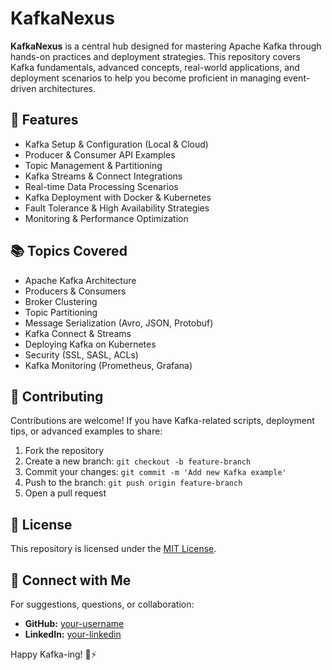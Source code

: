 # KafkaNexus

**KafkaNexus** is a central hub designed for mastering Apache Kafka through hands-on practices and deployment strategies. This repository covers Kafka fundamentals, advanced concepts, real-world applications, and deployment scenarios to help you become proficient in managing event-driven architectures.

## 🚀 **Features**
- Kafka Setup & Configuration (Local & Cloud)
- Producer & Consumer API Examples
- Topic Management & Partitioning
- Kafka Streams & Connect Integrations
- Real-time Data Processing Scenarios
- Kafka Deployment with Docker & Kubernetes
- Fault Tolerance & High Availability Strategies
- Monitoring & Performance Optimization


## 📚 **Topics Covered**
- Apache Kafka Architecture
- Producers & Consumers
- Broker Clustering
- Topic Partitioning
- Message Serialization (Avro, JSON, Protobuf)
- Kafka Connect & Streams
- Deploying Kafka on Kubernetes
- Security (SSL, SASL, ACLs)
- Kafka Monitoring (Prometheus, Grafana)

## 🤝 **Contributing**
Contributions are welcome! If you have Kafka-related scripts, deployment tips, or advanced examples to share:

1. Fork the repository
2. Create a new branch: `git checkout -b feature-branch`
3. Commit your changes: `git commit -m 'Add new Kafka example'`
4. Push to the branch: `git push origin feature-branch`
5. Open a pull request

## 📄 **License**
This repository is licensed under the [MIT License](LICENSE).

## 📢 **Connect with Me**
For suggestions, questions, or collaboration:
- **GitHub:** [your-username](https://github.com/kushalobroy)
- **LinkedIn:** [your-linkedin](https://linkedin.com/in/kushalobroy)

Happy Kafka-ing! 🐘⚡


